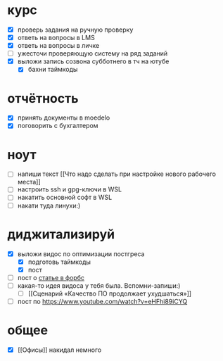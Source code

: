 # курс
- [x] проверь задания на ручную проверку
- [x] ответь на вопросы в LMS
- [x] ответь на вопросы в личке
- [ ] ужесточи проверяющую систему на ряд заданий
- [x] выложи запись созвона субботнего в тч на ютубе
	- [x] бахни таймкоды
# отчётность
- [x] принять документы в moedelo
- [x] поговорить с бухгалтером
# ноут
- [ ] напиши текст [[Что надо сделать при настройке нового рабочего места]]
- [ ] настроить ssh и gpg-ключи в WSL
- [ ] накатить основной софт в WSL
- [ ] накати туда линухи:)
# диджитализируй
- [x] выложи видос по оптимизации постгреса
	- [x] подготовь таймкоды
	- [x] пост
- [ ] пост о [статье в форбс](https://www.forbes.ru/spetsproekt/526112-nikita-efremov-donorstvo-eto-pomos-drugim-i-zabota-o-sebe?erid=F7NfYUJCUneP4WLdThMY)
- [ ] какая-то идея видоса у тебя была. Вспомни-запиши:)
	- [ ] [[Сценарий «Качество ПО продолжает ухудшаться»]]
- [ ] пост по https://www.youtube.com/watch?v=eHFhi89iCYQ
# общее
- [x] [[Офисы]] накидал немного